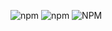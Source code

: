 ![npm](https://img.shields.io/npm/v/@multi-validator/url)  ![npm](https://img.shields.io/npm/dm/@multi-validator/url) ![NPM](https://img.shields.io/npm/l/@multi-validator/url)
